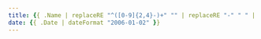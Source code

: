 ```yaml
---
title: {{ .Name | replaceRE "^([0-9]{2,4}-)+" "" | replaceRE "-" " " | title }}
date: {{ .Date | dateFormat "2006-01-02" }} 
---
```

